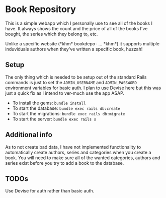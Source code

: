 # Book Repository

This is a simple webapp which I personally use to see all of the books I have. It always shows the count and the price of all of the books I've bought, the series which they belong to, etc. 

Unlike a specific website (\*khm\* bookdepo- ... \*khm\*) it supports multiple induviduals authors when they've written a specific book, huzzah!

## Setup

The only thing which is needed to be setup out of the standard Rails commands is just to set the `ADMIN_USERNAME` and `ADMIN_PASSWORD` environment variables for basic auth. I plan to use Devise here but this was just a quick fix as I intend to ver-much use the app ASAP.

* To install the gems: `bundle install`
* To start the database: `bundle exec rails db:create`
* To start the migrations: `bundle exec rails db:migrate`
* To start the server: `bundle exec rails s`

## Additional info

As to not create bad data, I have not implemented functionality to automatically create authors, series and categories when you create a book. You will need to make sure all of the wanted categories, authors and series exist before you try to add a book to the database.

## TODOs

Use Devise for auth rather than basic auth.
